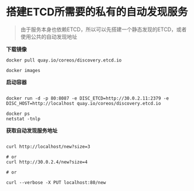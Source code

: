 # 搭建ETCD所需要的私有的自动发现服务

>由于服务本身也依赖ETCD，所以可以先搭建一个静态发现的ETCD，或者使用公共的自动发现地址


**下载镜像**
```
docker pull quay.io/coreos/discovery.etcd.io

docker images

```

**启动容器**
```

docker run -d -p 80:8087 -e DISC_ETCD=http://30.0.2.11:2379 -e DISC_HOST=http://localhost quay.io/coreos/discovery.etcd.io

docker ps
netstat -tnlp

```

**获取自动发现服务地址**
```

curl http://localhost/new?size=3

# or
curl http://30.0.2.4/new?size=4

# or

curl --verbose -X PUT localhost:80/new
```